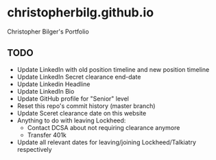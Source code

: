 # christopherbilg.github.io

Christopher Bilger's Portfolio

## TODO

- Update LinkedIn with old position timeline and new position timeline
- Update LinkedIn Secret clearance end-date
- Update Linkedin Headline
- Update LinkedIn Bio
- Update GitHub profile for "Senior" level
- Reset this repo's commit history (master branch)
- Update Sceret clearance date on this website
- Anything to do with leaving Lockheed:
  - Contact DCSA about not requiring clearance anymore
  - Transfer 401k
- Update all relevant dates for leaving/joining Lockheed/Talkiatry respectively